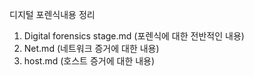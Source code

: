 디지털 포렌식내용 정리 
1. Digital forensics stage.md (포렌식에 대한 전반적인 내용)
2. Net.md (네트워크 증거에 대한 내용)
3. host.md (호스트 증거에 대한 내용)
